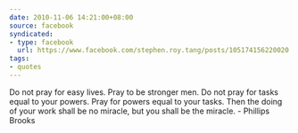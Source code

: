 ```yaml
---
date: 2010-11-06 14:21:00+08:00
source: facebook
syndicated:
- type: facebook
  url: https://www.facebook.com/stephen.roy.tang/posts/105174156220020
tags:
- quotes
---
```


Do not pray for easy lives. Pray to be stronger men. Do not pray for  tasks equal to your powers. Pray for powers equal to your tasks. Then  the doing of your work shall be no miracle, but you shall be the  miracle. - Phillips Brooks